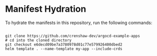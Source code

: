 
# Manifest Hydration

To hydrate the manifests in this repository, run the following commands:

```shell

git clone https://github.com/crenshaw-dev/argocd-example-apps
# cd into the cloned directory
git checkout e6decd09be7a3780978d01c77e579926400dbed2
helm template . --name-template my-app --include-crds
```